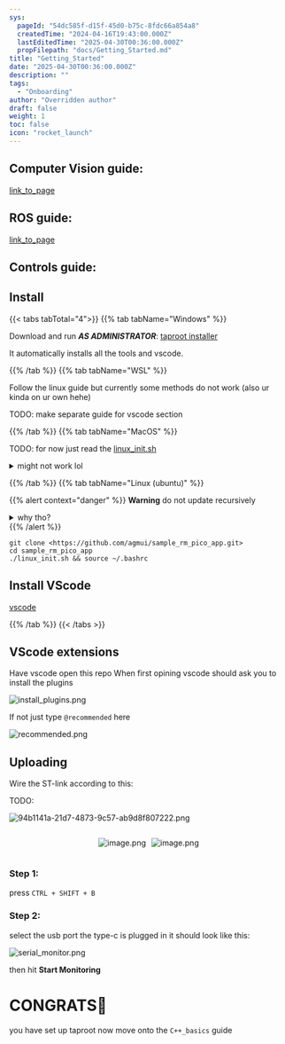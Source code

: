 ```yaml
---
sys:
  pageId: "54dc585f-d15f-45d0-b75c-8fdc66a854a8"
  createdTime: "2024-04-16T19:43:00.000Z"
  lastEditedTime: "2025-04-30T00:36:00.000Z"
  propFilepath: "docs/Getting_Started.md"
title: "Getting_Started"
date: "2025-04-30T00:36:00.000Z"
description: ""
tags:
  - "Onboarding"
author: "Overridden author"
draft: false
weight: 1
toc: false
icon: "rocket_launch"
---
```


## Computer Vision guide:

[link_to_page](86d45bc0-388b-4d26-8848-44f255f73d0e)

## ROS guide:

[link_to_page](3c76c1de-ec8f-46d6-8b0a-294005edc2d5)

## Controls guide:

## Install

{{< tabs tabTotal="4">}}
{{% tab tabName="Windows" %}}

Download and run _**AS ADMINISTRATOR**_: [taproot installer](https://github.com/Thornbots/TeachingFreshies/releases/tag/1.0)

It automatically installs all the tools and vscode.

{{% /tab %}}
{{% tab tabName="WSL" %}}

Follow the linux guide but currently some methods do not work (also ur kinda on ur own hehe)

TODO: make separate guide for vscode section

{{% /tab %}}
{{% tab tabName="MacOS" %}}

TODO: for now just read the [linux_init.sh](https://github.com/agmui/sample_rm_pico_app/blob/main/linux_init.sh)

<details>
<summary>might not work lol</summary>

`brew install libusb pkg-config`

Next install: [vscode](https://code.visualstudio.com/Download)

</details>

{{% /tab %}}
{{% tab tabName="Linux (ubuntu)" %}}

{{% alert context="danger" %}}
**Warning** do not update recursively
<details>
<summary>why tho?</summary>
There are some submodules that may go on for a while (like tinyusb) and I highly
recommend you don't need to get them.
If you want to see what submodules I update just look in `linux_init.sh`
</details>
{{% /alert %}}

```shell
git clone <https://github.com/agmui/sample_rm_pico_app.git>
cd sample_rm_pico_app
./linux_init.sh && source ~/.bashrc
```

## Install VScode

[vscode](https://code.visualstudio.com/Download)

{{% /tab %}}
{{< /tabs >}}

## VScode extensions

Have vscode open this repo
When first opining vscode should ask you to install the plugins

![install_plugins.png](https://prod-files-secure.s3.us-west-2.amazonaws.com/d518164a-d88e-44d1-a4ee-3adb3bd8bce0/89bd30f0-1825-4e77-867b-0a41ce370880/install_plugins.png?X-Amz-Algorithm=AWS4-HMAC-SHA256&X-Amz-Content-Sha256=UNSIGNED-PAYLOAD&X-Amz-Credential=ASIAZI2LB4667OEDCTVU%2F20250816%2Fus-west-2%2Fs3%2Faws4_request&X-Amz-Date=20250816T041420Z&X-Amz-Expires=3600&X-Amz-Security-Token=IQoJb3JpZ2luX2VjECMaCXVzLXdlc3QtMiJGMEQCIDdWhr8bH7lV2KPMYBoj4Ax14fuJOZM%2BCvoASVA2vpMGAiA6hxYJRPRm%2FdcvrBHho3CEAY8NSR%2BOdqo4Wo6B7TpzQSr%2FAwhsEAAaDDYzNzQyMzE4MzgwNSIMWTcnCCAH%2FzOKLkvnKtwD486s%2FPhs4M3uI1QZJ%2FM6DI7X9KZpC77aK%2F5QAQ3RkhtYvqQlGYm8x0DjPpU0caunJDaEznvNvG6PD9RmNFMDmjJ3l1IguVDZRzMgq%2F%2F3lD2jTvKlbL6IkeX2ZYThtDLiJXcHUlKsuPy0pJkfSxrgEw73QIU4JCa5fSs0h01KLnwZQYGL%2FzCxF5AsO8xSZVAOzuQtfI7yz4cVtnUlXbFhhCdFlHdcsmGz3EljW62K3NJNWL0yPnT6gGrAlVE5q6X9WoBiEE1JmD7uMjl77TUVX0ljy7nzDF%2BKJqPAXjL5VjkuVLtm4HX1nCMflNnCSDZFmD7uJ2ctKrarEv1ZfEw9LFfiXTRO3PwQKVaM1BlbEea%2B%2B8qNDZ66ZK7PGvZqSNEPKYj4f7pwnZ0EvnRwDFObfvmt6eQAB7%2BNP34Szxpg3Ild%2BQpM3McprK7z8ey6%2BSNGyiqLxEr3KnRY6U2X%2FcLuqCrMDgUROrbA7DX9wDalpcLxTUEsEsee%2FDI3XQfG2KQXrtEkKmQZ1VHPVelg5GnT8Ksk3iA0tcSt2sOhwJPogUT8B1lbFg1ckCpR7Z%2B59uVQcuTIcjQf1ix2txeNC1Syelt4g%2BmKY1oasmeF9sdsGYzQ4HKI6jVDZFCF3gMw1eP%2FxAY6pgGTJJ3KvjeABSEBI39mCqDWil8M9bNNKMMW3rpvmCwYSGXtplGvmYlTmAQo8eFrULUtqVUMOFQfsc4U0jkmHhg5VjGfOHK5JBx4goQrR6N%2BPZMyrhUuzM2CKIh9xEo5JwUiD6A2%2B5jXFkybOTAzjIzNyDlZKyjmzucC08yBCMHDCDlMDbAtlzw0SZs93vHBuVSJE35LulDy7LUqb6PZO2RCmBODb87Y&X-Amz-Signature=10489670e8abc345db7e63cbf56d08f4d02e67e3a31e7a9c919180ca1550b9ff&X-Amz-SignedHeaders=host&x-amz-checksum-mode=ENABLED&x-id=GetObject)

If not just type `@recommended` here  

![recommended.png](https://prod-files-secure.s3.us-west-2.amazonaws.com/d518164a-d88e-44d1-a4ee-3adb3bd8bce0/61e661e9-5d85-4dfc-be0d-8d2097a5e793/recommended.png?X-Amz-Algorithm=AWS4-HMAC-SHA256&X-Amz-Content-Sha256=UNSIGNED-PAYLOAD&X-Amz-Credential=ASIAZI2LB4667OEDCTVU%2F20250816%2Fus-west-2%2Fs3%2Faws4_request&X-Amz-Date=20250816T041420Z&X-Amz-Expires=3600&X-Amz-Security-Token=IQoJb3JpZ2luX2VjECMaCXVzLXdlc3QtMiJGMEQCIDdWhr8bH7lV2KPMYBoj4Ax14fuJOZM%2BCvoASVA2vpMGAiA6hxYJRPRm%2FdcvrBHho3CEAY8NSR%2BOdqo4Wo6B7TpzQSr%2FAwhsEAAaDDYzNzQyMzE4MzgwNSIMWTcnCCAH%2FzOKLkvnKtwD486s%2FPhs4M3uI1QZJ%2FM6DI7X9KZpC77aK%2F5QAQ3RkhtYvqQlGYm8x0DjPpU0caunJDaEznvNvG6PD9RmNFMDmjJ3l1IguVDZRzMgq%2F%2F3lD2jTvKlbL6IkeX2ZYThtDLiJXcHUlKsuPy0pJkfSxrgEw73QIU4JCa5fSs0h01KLnwZQYGL%2FzCxF5AsO8xSZVAOzuQtfI7yz4cVtnUlXbFhhCdFlHdcsmGz3EljW62K3NJNWL0yPnT6gGrAlVE5q6X9WoBiEE1JmD7uMjl77TUVX0ljy7nzDF%2BKJqPAXjL5VjkuVLtm4HX1nCMflNnCSDZFmD7uJ2ctKrarEv1ZfEw9LFfiXTRO3PwQKVaM1BlbEea%2B%2B8qNDZ66ZK7PGvZqSNEPKYj4f7pwnZ0EvnRwDFObfvmt6eQAB7%2BNP34Szxpg3Ild%2BQpM3McprK7z8ey6%2BSNGyiqLxEr3KnRY6U2X%2FcLuqCrMDgUROrbA7DX9wDalpcLxTUEsEsee%2FDI3XQfG2KQXrtEkKmQZ1VHPVelg5GnT8Ksk3iA0tcSt2sOhwJPogUT8B1lbFg1ckCpR7Z%2B59uVQcuTIcjQf1ix2txeNC1Syelt4g%2BmKY1oasmeF9sdsGYzQ4HKI6jVDZFCF3gMw1eP%2FxAY6pgGTJJ3KvjeABSEBI39mCqDWil8M9bNNKMMW3rpvmCwYSGXtplGvmYlTmAQo8eFrULUtqVUMOFQfsc4U0jkmHhg5VjGfOHK5JBx4goQrR6N%2BPZMyrhUuzM2CKIh9xEo5JwUiD6A2%2B5jXFkybOTAzjIzNyDlZKyjmzucC08yBCMHDCDlMDbAtlzw0SZs93vHBuVSJE35LulDy7LUqb6PZO2RCmBODb87Y&X-Amz-Signature=093162d2b5a41a14a5da788b326581dcc754b5b7e98ec99d72bd88be9e526748&X-Amz-SignedHeaders=host&x-amz-checksum-mode=ENABLED&x-id=GetObject)

## Uploading

Wire the ST-link according to this:

TODO:

![94b1141a-21d7-4873-9c57-ab9d8f807222.png](https://prod-files-secure.s3.us-west-2.amazonaws.com/d518164a-d88e-44d1-a4ee-3adb3bd8bce0/e5fad17d-ab82-4300-9f4c-505ab4b1202c/94b1141a-21d7-4873-9c57-ab9d8f807222.png?X-Amz-Algorithm=AWS4-HMAC-SHA256&X-Amz-Content-Sha256=UNSIGNED-PAYLOAD&X-Amz-Credential=ASIAZI2LB4667OEDCTVU%2F20250816%2Fus-west-2%2Fs3%2Faws4_request&X-Amz-Date=20250816T041420Z&X-Amz-Expires=3600&X-Amz-Security-Token=IQoJb3JpZ2luX2VjECMaCXVzLXdlc3QtMiJGMEQCIDdWhr8bH7lV2KPMYBoj4Ax14fuJOZM%2BCvoASVA2vpMGAiA6hxYJRPRm%2FdcvrBHho3CEAY8NSR%2BOdqo4Wo6B7TpzQSr%2FAwhsEAAaDDYzNzQyMzE4MzgwNSIMWTcnCCAH%2FzOKLkvnKtwD486s%2FPhs4M3uI1QZJ%2FM6DI7X9KZpC77aK%2F5QAQ3RkhtYvqQlGYm8x0DjPpU0caunJDaEznvNvG6PD9RmNFMDmjJ3l1IguVDZRzMgq%2F%2F3lD2jTvKlbL6IkeX2ZYThtDLiJXcHUlKsuPy0pJkfSxrgEw73QIU4JCa5fSs0h01KLnwZQYGL%2FzCxF5AsO8xSZVAOzuQtfI7yz4cVtnUlXbFhhCdFlHdcsmGz3EljW62K3NJNWL0yPnT6gGrAlVE5q6X9WoBiEE1JmD7uMjl77TUVX0ljy7nzDF%2BKJqPAXjL5VjkuVLtm4HX1nCMflNnCSDZFmD7uJ2ctKrarEv1ZfEw9LFfiXTRO3PwQKVaM1BlbEea%2B%2B8qNDZ66ZK7PGvZqSNEPKYj4f7pwnZ0EvnRwDFObfvmt6eQAB7%2BNP34Szxpg3Ild%2BQpM3McprK7z8ey6%2BSNGyiqLxEr3KnRY6U2X%2FcLuqCrMDgUROrbA7DX9wDalpcLxTUEsEsee%2FDI3XQfG2KQXrtEkKmQZ1VHPVelg5GnT8Ksk3iA0tcSt2sOhwJPogUT8B1lbFg1ckCpR7Z%2B59uVQcuTIcjQf1ix2txeNC1Syelt4g%2BmKY1oasmeF9sdsGYzQ4HKI6jVDZFCF3gMw1eP%2FxAY6pgGTJJ3KvjeABSEBI39mCqDWil8M9bNNKMMW3rpvmCwYSGXtplGvmYlTmAQo8eFrULUtqVUMOFQfsc4U0jkmHhg5VjGfOHK5JBx4goQrR6N%2BPZMyrhUuzM2CKIh9xEo5JwUiD6A2%2B5jXFkybOTAzjIzNyDlZKyjmzucC08yBCMHDCDlMDbAtlzw0SZs93vHBuVSJE35LulDy7LUqb6PZO2RCmBODb87Y&X-Amz-Signature=cbdf324ffe058b846b448eff17d7ff7b73d469e0a010c268561f8fcb92f4bad4&X-Amz-SignedHeaders=host&x-amz-checksum-mode=ENABLED&x-id=GetObject)

<div style="display: flex;flex-direction: row; column-gap:10px; max-width: 630px;justify-content: center;">
<div>

![image.png](https://prod-files-secure.s3.us-west-2.amazonaws.com/d518164a-d88e-44d1-a4ee-3adb3bd8bce0/210ecb78-1116-4d7b-b9b7-2292f66fa2c2/image.png?X-Amz-Algorithm=AWS4-HMAC-SHA256&X-Amz-Content-Sha256=UNSIGNED-PAYLOAD&X-Amz-Credential=ASIAZI2LB46652ESNZZ6%2F20250816%2Fus-west-2%2Fs3%2Faws4_request&X-Amz-Date=20250816T041424Z&X-Amz-Expires=3600&X-Amz-Security-Token=IQoJb3JpZ2luX2VjECMaCXVzLXdlc3QtMiJHMEUCIQC4QvBsJ3J20LvwDJFcAZhmLF3yZIjlg6Shn1gcc6RYFQIgH7%2FCMaHceU3sVRrKcwvA9wEfxX7WhRB%2Bc8iRLHAeH2cq%2FwMIbBAAGgw2Mzc0MjMxODM4MDUiDMMlp1a66cAfl01NQircA6VWRQFEPNXC2CGz8qlC7GayclavuPFQ%2BgxJVBzaIdpWenrBUxiUCRJ0MieS5h2b614WER7sG%2FBXaoAhUMT1dstKKzobf6SpLIHaE2pXw6VHnr6Cyfpn%2BSt31CPyHqzpAmWR9n4wmcw4SCyb%2BfZgkMRur7APAOiw3%2BJhW4yh%2BmkaMo93r5YvNUJSKMNHW1p0hwC%2BX1kT%2BdAxk0dHJr8HFC9%2F1a%2FPAgDhYvrCj%2FTb%2F6gD9roXpoxFMTTkwc9pi5icDNZfLZuV7Uv%2FMaja7ehIjMNryimFLFZC%2BlMi0r7OsC2KBXzpd%2FrZffrXHioVxQRdbmN1ofH2arDBp59aY2FiHu0UsjqBCq3fnMnBiZgt96EWuF4f6ZL5q6gAxRKjjYf32m4KXu3Owt0XEUby0Xn1S6iCWWDSdsXfUF05wbVYx9drW0t3CVbV9WxJRd0ytvIcSiyu7NuWLWUWw0CmWDNIY8HrVrimxXl2j9qGoEWvm%2BC8S6q%2BqfFeBBjbRhINR1nnlJkxHZzOLzTcx7klFoRUQ5JMRjobiyEO0DMMGnGfZDtUZWn3m6fQbz7ZuOD18GP4YIcbbBnvLXuKOCPsexeQLpmIm32C3FohbhAuzAYV24tSyIcNKEqoZgbp6RvKMP7j%2F8QGOqUB9WAaEPX1NCpUG4EQR150dhTsfwWFYC1lS0WC5b573iX%2BX8J3QAxoTeKDbNg%2BchcTSZQul%2FvT0Ez72cUsIJSsuntzy4y2cuMJnI1d339BupHPilfki7Azux9FJxZoSq7kdHGfsum%2B38GIgbvYMzyLjgszI%2FDqYskcN%2BbyjHdkipN1qdUYAApHhhteLyTXiEu6JByx1j%2B9o9idZ4itO8pzVwWsWcWN&X-Amz-Signature=772f4e76f2cf7384eb30e9a623571b71bc03e2d0e08580c7f5dc236c568e11b6&X-Amz-SignedHeaders=host&x-amz-checksum-mode=ENABLED&x-id=GetObject)

</div>
<div>

![image.png](https://prod-files-secure.s3.us-west-2.amazonaws.com/d518164a-d88e-44d1-a4ee-3adb3bd8bce0/33a0fd0f-8ca6-4a86-8e09-26e95ded1fff/image.png?X-Amz-Algorithm=AWS4-HMAC-SHA256&X-Amz-Content-Sha256=UNSIGNED-PAYLOAD&X-Amz-Credential=ASIAZI2LB466ZNTEP7YK%2F20250816%2Fus-west-2%2Fs3%2Faws4_request&X-Amz-Date=20250816T041425Z&X-Amz-Expires=3600&X-Amz-Security-Token=IQoJb3JpZ2luX2VjECMaCXVzLXdlc3QtMiJHMEUCIQDd%2B%2F2wYvhVWN20dR0MnamRdKuuA200CkUeUHWrZxwYZgIgTyzfZcpX2SiIZ0uDjD0NhKqHEWBxJPx88w0BsxiOp%2Foq%2FwMIbBAAGgw2Mzc0MjMxODM4MDUiDLSugFaR4M3CTi9xZCrcAy%2B8woBUen3s6U0stFf6ozXEWjvSmabg2j3KUmlj4S7gRMSv%2FoLchfMtIsxRL22td5zVNVxo1gLunnFhsAzHdoALOew%2FqTSbRSizDahDt2lMMvB0OjmM9AugvskF%2FtbSisvwh4anYMJ9v8AolqBHNVeNrgQoMKlUytL6hmof%2BODb7GA3ubXGW%2FljRVBWesyjOB9fy9aN8T6QgcmBTGDTSFl6hBVEVwLBNejjaEbkGH9cw3mWmOau2TyDYDmWP0oUGXBbLRwhIgjEAmLdEOMMHTEau56hDTnsC7q%2FCYMoivF7sHc3p76CJcJDThVIZM4P92afq3SuDuYLJfRnLaVzfSsO4HwmaPeSAzWy44HJm6vsgGVlHpfmKYaYFDufcXR5Y4dr4uUMfZImwTciZkw7kO2WnmMoWX4q8hF5CVycHKqXN0GcijJ%2FQLgWnbn%2BC0Z2gSM76GrymdP9zBW9jbjbxkiPyFLICIrXBXNeH6sGtO6uU5LfrmgFp7adcVFawNxLZlwkiah89NHMUlzd74feLSZcwsE%2FZPUStkn4h4FXp%2BiCR2TPFLIr9mj6phD7bFWy7%2FgdldrvQRbdZj8LBfYb8OZIYm7A0OkkwWqdusP8MHD%2BiKlh4YxbofWD1RxVMOrj%2F8QGOqUBf7qeC0Q21CLFB3txzkEeTyqXNru%2BUFvF49HSPWP%2FbqdVfTwOmX4wd9pry1ezEDhj%2B89tIeeFBzx947rVk8vBR54DaVSWyCDltCJSVcqLSc4OFBjInH2vFr%2BI8EO%2FbRvwLUZ0Go3IXek17mPTfh%2Fw2DIFkhNHTyzfbqlg7arGQlPF7E0V3sBPwjNp9xNwF2iBDHxo3o0Nc%2FgLRmi8gzORo4bM0k59&X-Amz-Signature=90e11e2300c84922f7a11dfa67bf3aa0cf212b912aaca02de0efff61418564f0&X-Amz-SignedHeaders=host&x-amz-checksum-mode=ENABLED&x-id=GetObject)

</div>
</div>

### Step 1:

press `CTRL + SHIFT + B`

### Step 2:

select the usb port the type-c is plugged in it should look like this:

![serial_monitor.png](https://prod-files-secure.s3.us-west-2.amazonaws.com/d518164a-d88e-44d1-a4ee-3adb3bd8bce0/f03f4774-05d4-4393-b6a0-d5efb6d315ab/serial_monitor.png?X-Amz-Algorithm=AWS4-HMAC-SHA256&X-Amz-Content-Sha256=UNSIGNED-PAYLOAD&X-Amz-Credential=ASIAZI2LB4667OEDCTVU%2F20250816%2Fus-west-2%2Fs3%2Faws4_request&X-Amz-Date=20250816T041420Z&X-Amz-Expires=3600&X-Amz-Security-Token=IQoJb3JpZ2luX2VjECMaCXVzLXdlc3QtMiJGMEQCIDdWhr8bH7lV2KPMYBoj4Ax14fuJOZM%2BCvoASVA2vpMGAiA6hxYJRPRm%2FdcvrBHho3CEAY8NSR%2BOdqo4Wo6B7TpzQSr%2FAwhsEAAaDDYzNzQyMzE4MzgwNSIMWTcnCCAH%2FzOKLkvnKtwD486s%2FPhs4M3uI1QZJ%2FM6DI7X9KZpC77aK%2F5QAQ3RkhtYvqQlGYm8x0DjPpU0caunJDaEznvNvG6PD9RmNFMDmjJ3l1IguVDZRzMgq%2F%2F3lD2jTvKlbL6IkeX2ZYThtDLiJXcHUlKsuPy0pJkfSxrgEw73QIU4JCa5fSs0h01KLnwZQYGL%2FzCxF5AsO8xSZVAOzuQtfI7yz4cVtnUlXbFhhCdFlHdcsmGz3EljW62K3NJNWL0yPnT6gGrAlVE5q6X9WoBiEE1JmD7uMjl77TUVX0ljy7nzDF%2BKJqPAXjL5VjkuVLtm4HX1nCMflNnCSDZFmD7uJ2ctKrarEv1ZfEw9LFfiXTRO3PwQKVaM1BlbEea%2B%2B8qNDZ66ZK7PGvZqSNEPKYj4f7pwnZ0EvnRwDFObfvmt6eQAB7%2BNP34Szxpg3Ild%2BQpM3McprK7z8ey6%2BSNGyiqLxEr3KnRY6U2X%2FcLuqCrMDgUROrbA7DX9wDalpcLxTUEsEsee%2FDI3XQfG2KQXrtEkKmQZ1VHPVelg5GnT8Ksk3iA0tcSt2sOhwJPogUT8B1lbFg1ckCpR7Z%2B59uVQcuTIcjQf1ix2txeNC1Syelt4g%2BmKY1oasmeF9sdsGYzQ4HKI6jVDZFCF3gMw1eP%2FxAY6pgGTJJ3KvjeABSEBI39mCqDWil8M9bNNKMMW3rpvmCwYSGXtplGvmYlTmAQo8eFrULUtqVUMOFQfsc4U0jkmHhg5VjGfOHK5JBx4goQrR6N%2BPZMyrhUuzM2CKIh9xEo5JwUiD6A2%2B5jXFkybOTAzjIzNyDlZKyjmzucC08yBCMHDCDlMDbAtlzw0SZs93vHBuVSJE35LulDy7LUqb6PZO2RCmBODb87Y&X-Amz-Signature=71d0c9ce9ff24f3b96aef096ebac339fd26c6f6069a0e30550a782ca98791511&X-Amz-SignedHeaders=host&x-amz-checksum-mode=ENABLED&x-id=GetObject)

then hit **Start Monitoring**

# CONGRATS🎉

you have set up taproot now move onto the `C++_basics` guide
